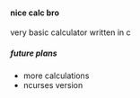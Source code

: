 #### nice calc bro
very basic calculator written in c

##### future plans
- more calculations
- ncurses version
